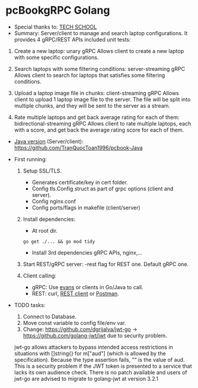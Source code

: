 # pcBookgRPC Golang
- Special thanks to: [TECH SCHOOL](https://www.youtube.com/@TECHSCHOOLGURU)
- Summary: Server/client to manage and search laptop configurations. It provides 4 gRPC/REST APIs included unit tests:

1. Create a new laptop: unary gRPC
    Allows client to create a new laptop with some specific configurations.

2. Search laptops with some filtering conditions: server-streaming gRPC
    Allows client to search for laptops that satisfies some filtering conditions.

3. Upload a laptop image file in chunks: client-streaming gRPC
   Allows client to upload 1 laptop image file to the server. The file will be split into multiple chunks, and they will be sent to the server as a stream.

4. Rate multiple laptops and get back average rating for each of them: bidirectional-streaming gRPC
    Allows client to rate multiple laptops, each with a score, and get back the average rating score for each of them.

- [Java version](https://github.com/TranQuocToan1996/pcbook-Java) (Server/client): https://github.com/TranQuocToan1996/pcbook-Java

- First running:
    1. Setup SSL/TLS. 
        + Generates certificate/key in cert folder.
        + Config tls.Config struct as part of grpc options (client and server).
        + Config nginx.conf
        + Config ports/flags in makefile (client/server)

    2. Install dependencies: 
        + At root dir.
        ```
        go get ./... && go mod tidy
        ```
        + Install 3rd dependencies gRPC APIs, nginx,...

    3. Start REST/gRPC server: -rest flag for REST one. Default gRPC one.

    4. Client calling:
        + gRPC: Use [evans](https://github.com/ktr0731/evans) or clients in Go/Java to call.
        + REST: curl, [REST client](https://marketplace.visualstudio.com/items?itemName=humao.rest-client) or [Postman](https://www.postman.com/).

- TODO tasks:
    1. Connect to Database.
    2. Move const variable to config file/env var.
    3. Change: https://github.com/dgrijalva/jwt-go -> https://github.com/golang-jwt/jwt due to security problem.
    
    jwt-go allows attackers to bypass intended access restrictions in situations with []string{} for m["aud"] (which is allowed by the specification). Because the type assertion fails, "" is the value of aud. This is a security problem if the JWT token is presented to a service that lacks its own audience check. There is no patch available and users of jwt-go are advised to migrate to golang-jwt at version 3.2.1
    